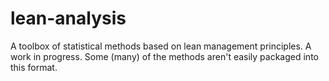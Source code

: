 # lean-analysis
A toolbox of statistical methods based on lean management principles.
A work in progress.  Some (many) of the methods aren't easily packaged into this format. 
